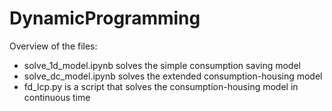 # DynamicProgramming
Overview of the files:
* solve_1d_model.ipynb solves the simple consumption saving model
* solve_dc_model.ipynb solves the extended consumption-housing model
* fd_lcp.py is a script that solves the consumption-housing model in continuous time

